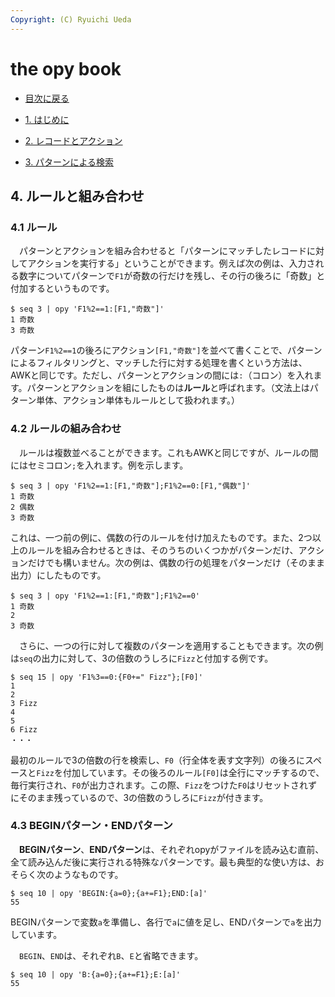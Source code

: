 ```yaml
---
Copyright: (C) Ryuichi Ueda
---
```


# the opy book

* [目次に戻る](/?page=opy_book)

* [1. はじめに](/?page=opy_intro)
* [2. レコードとアクション](/?page=opy_action)
* [3. パターンによる検索](/?page=opy_pattern)

## 4. ルールと組み合わせ

### 4.1 ルール

　パターンとアクションを組み合わせると「パターンにマッチしたレコードに対してアクションを実行する」ということができます。例えば次の例は、入力される数字についてパターンで`F1`が奇数の行だけを残し、その行の後ろに「奇数」と付加するというものです。

```
$ seq 3 | opy 'F1%2==1:[F1,"奇数"]'
1 奇数
3 奇数
```

パターン`F1%2==1`の後ろにアクション`[F1,"奇数"]`を並べて書くことで、パターンによるフィルタリングと、マッチした行に対する処理を書くという方法は、AWKと同じです。ただし、パターンとアクションの間には`:`（コロン）を入れます。パターンとアクションを組にしたものは**ルール**と呼ばれます。（文法上はパターン単体、アクション単体もルールとして扱われます。）

### 4.2 ルールの組み合わせ

　ルールは複数並べることができます。これもAWKと同じですが、ルールの間にはセミコロン`;`を入れます。例を示します。

```
$ seq 3 | opy 'F1%2==1:[F1,"奇数"];F1%2==0:[F1,"偶数"]'
1 奇数
2 偶数
3 奇数
```

これは、一つ前の例に、偶数の行のルールを付け加えたものです。また、2つ以上のルールを組み合わせるときは、そのうちのいくつかがパターンだけ、アクションだけでも構いません。次の例は、偶数の行の処理をパターンだけ（そのまま出力）にしたものです。

```
$ seq 3 | opy 'F1%2==1:[F1,"奇数"];F1%2==0'
1 奇数
2
3 奇数
```

　さらに、一つの行に対して複数のパターンを適用することもできます。次の例は`seq`の出力に対して、3の倍数のうしろに`Fizz`と付加する例です。

```
$ seq 15 | opy 'F1%3==0:{F0+=" Fizz"};[F0]'
1
2
3 Fizz
4
5
6 Fizz
・・・
```

最初のルールで3の倍数の行を検索し、`F0`（行全体を表す文字列）の後ろにスペースと`Fizz`を付加しています。その後ろのルール`[F0]`は全行にマッチするので、毎行実行され、`F0`が出力されます。この際、`Fizz`をつけた`F0`はリセットされずにそのまま残っているので、3の倍数のうしろに`Fizz`が付きます。

### 4.3 BEGINパターン・ENDパターン

　**BEGINパターン**、**ENDパターン**は、それぞれopyがファイルを読み込む直前、全て読み込んだ後に実行される特殊なパターンです。最も典型的な使い方は、おそらく次のようなものです。

```
$ seq 10 | opy 'BEGIN:{a=0};{a+=F1};END:[a]'
55
```

BEGINパターンで変数`a`を準備し、各行で`a`に値を足し、ENDパターンで`a`を出力しています。

　`BEGIN`、`END`は、それぞれ`B`、`E`と省略できます。

```
$ seq 10 | opy 'B:{a=0};{a+=F1};E:[a]'
55
```
